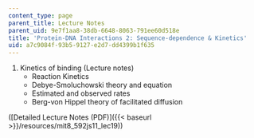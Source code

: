 ```yaml
---
content_type: page
parent_title: Lecture Notes
parent_uid: 9e7f1aa8-38db-6648-8063-791ee60d518e
title: 'Protein-DNA Interactions 2: Sequence-dependence & Kinetics'
uid: a7c9084f-93b5-9127-e2d7-dd4399b1f635
---
```


1.  Kinetics of binding (Lecture notes)
    *   Reaction Kinetics
    *   Debye-Smoluchowski theory and equation
    *   Estimated and observed rates
    *   Berg-von Hippel theory of facilitated diffusion

([Detailed Lecture Notes (PDF)]({{< baseurl >}}/resources/mit8_592js11_lec19))